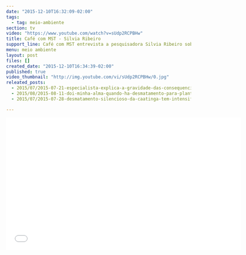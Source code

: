 ```yaml
---
date: "2015-12-10T16:32:09-02:00"
tags:
  - tag: meio-ambiente
section: tv
video: "https://www.youtube.com/watch?v=sUdp2RCPBHw"
title: Café com MST - Silvia Ribeiro
support_line: Café com MST entrevista a pesquisadora Silvia Ribeiro sobre os impactos das tecnologias e as grandes corporações.
menu: meio ambiente
layout: post
files: []
created_date: "2015-12-10T16:34:39-02:00"
published: true
video_thumbnail: "http://img.youtube.com/vi/sUdp2RCPBHw/0.jpg"
releated_posts:
  - 2015/07/2015-07-21-especialista-explica-a-gravidade-das-consequencias-da-seca-no-nordeste.md
  - 2015/08/2015-08-11-doi-minha-alma-quando-ha-desmatamento-para-plantar-a-soja-diz-papa.md
  - 2015/07/2015-07-28-desmatamento-silencioso-da-caatinga-tem-intensificado-a-desertificacao-do-semiarido-brasileiro.md

---
```

<p><iframe allowfullscreen="" frameborder="0" height="360" src="//www.youtube.com/embed/sUdp2RCPBHw" width="640"></iframe></p>
